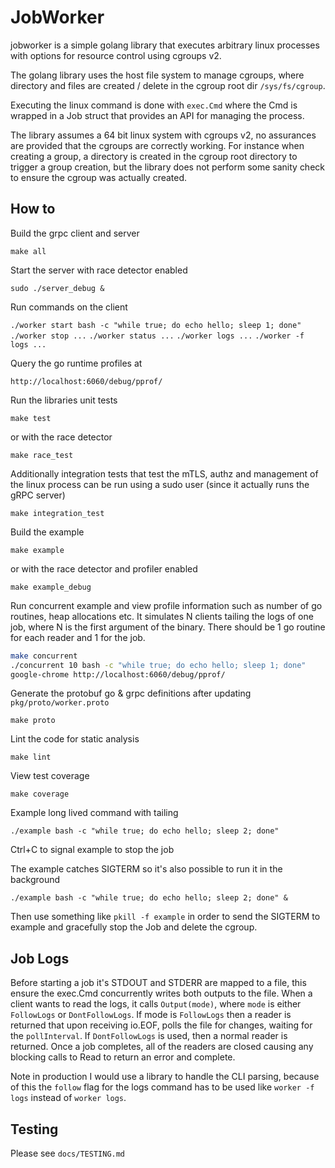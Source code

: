 # JobWorker
jobworker is a simple golang library that executes arbitrary linux processes with options for resource control using cgroups v2.

The golang library uses the host file system to manage cgroups, where directory and files are created / delete in the cgroup root dir `/sys/fs/cgroup`.

Executing the linux command is done with `exec.Cmd` where the Cmd is wrapped in a Job struct that provides an API for managing the process.

The library assumes a 64 bit linux system with cgroups v2, no assurances are provided that the cgroups are correctly working. For instance when creating a group, a directory is created in the cgroup root directory to trigger a group creation, but the library does not perform some sanity check to ensure the cgroup was actually created.

## How to

Build the grpc client and server

`make all`

Start the server with race detector enabled

`sudo ./server_debug &`

Run commands on the client

`./worker start bash -c "while true; do echo hello; sleep 1; done"`
`./worker stop ...`
`./worker status ...`
`./worker logs ...`
`./worker -f logs ...`

Query the go runtime profiles at

`http://localhost:6060/debug/pprof/`

Run the libraries unit tests

`make test`

or with the race detector

`make race_test`

Additionally integration tests that test the mTLS, authz and management of the linux process can be run using a sudo user (since it actually runs the gRPC server)

`make integration_test`

Build the example

`make example`

or with the race detector and profiler enabled

`make example_debug`

Run concurrent example and view profile information such as number of go routines, heap allocations etc. It simulates N clients tailing the logs of one job, where N is the first argument of the binary. There should be 1 go routine for each reader and 1 for the job.

```bash
make concurrent
./concurrent 10 bash -c "while true; do echo hello; sleep 1; done"
google-chrome http://localhost:6060/debug/pprof/
```

Generate the protobuf go & grpc definitions after updating `pkg/proto/worker.proto`

`make proto`

Lint the code for static analysis

`make lint`

View test coverage

`make coverage`

Example long lived command with tailing

`./example bash -c "while true; do echo hello; sleep 2; done"`

Ctrl+C to signal example to stop the job

The example catches SIGTERM so it's also possible to run it in the background

`./example bash -c "while true; do echo hello; sleep 2; done" &`

Then use something like `pkill -f example` in order to send the SIGTERM to example and gracefully stop the Job and delete the cgroup.

## Job Logs

Before starting a job it's STDOUT and STDERR are mapped to a file, this ensure the exec.Cmd concurrently writes both outputs to the file. When a client wants to read the logs, it calls `Output(mode)`, where `mode` is either `FollowLogs` or `DontFollowLogs`. If mode is `FollowLogs` then a reader is returned that upon receiving io.EOF, polls the file for changes, waiting for the `pollInterval`. If `DontFollowLogs` is used, then a normal reader is returned. Once a job completes, all of the readers are closed causing any blocking calls to Read to return an error and complete.

Note in production I would use a library to handle the CLI parsing, because of this the `follow` flag for the logs command has to be used like `worker -f logs` instead of `worker logs`.

## Testing

Please see `docs/TESTING.md`